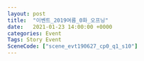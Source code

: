 ```yaml
---
layout: post
title:  "이벤트_2019여름_0화_오프닝"
date:   2021-01-23 14:00:00 +0000
categories: Event
Tags: Story Event
SceneCode: ["scene_evt190627_cp0_q1_s10"]
---
```

